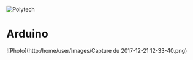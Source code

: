 ![Polytech](http://www.polytechnice.fr/jahia/jsp/jahia/templates/inc/img/polytech_nice-sophia.png)
# Arduino
![Photo](http:/home/user/Images/Capture du 2017-12-21 12-33-40.png)
